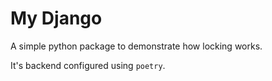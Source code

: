 # My Django

A simple python package to demonstrate how locking works.

It's backend configured using `poetry`.

